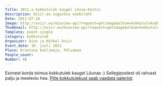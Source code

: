 ```yaml
---
Title: 2011.a kokkutulek kaugel Lõuna-Eestis
Description: Oviir.eu suguvõsa veebileht
Date: 2011-07-10
Image: http://oviir.eu/miuview-api?request=getimage&album=kokkutulekud&item=oviirid10.07.2011.jpg&size=1200&mode=longest
Thumbnail: http://oviir.eu/miuview-api?request=getimage&album=kokkutulekud&item=oviirid10.07.2011.jpg&size=600&mode=square
Template: event-single
Category: kokkutulek
Organizer: Aino ja Mihkel Oviir
Event_date: 10. juuli 2011
Place: Krootuse koolimaja, Põlvamaa
People_count:
Number: 48
---
```


Esimest korda toimus kokkutulek kaugel Lõunas :) Sellegipoolest oli rahvast palju ja meeleolu hea.
<a href="http://oviir.eu/?page_id=138#48_s_kokkutulek_2011" title="Ava galerii">Pilte kokkutulekust saab vaadata galeriist</a>.
